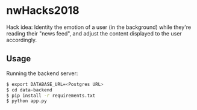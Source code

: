 # nwHacks2018

Hack idea: Identity the emotion of a user (in the background) while they're reading
their "news feed", and adjust the content displayed to the user accordingly.

## Usage

Running the backend server:

```bash
$ export DATABASE_URL=<Postgres URL>
$ cd data-backend
$ pip install -r requirements.txt
$ python app.py
```
